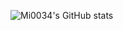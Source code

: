 
![Mi0034's GitHub stats](https://github-readme-stats.vercel.app/api?username=klopiop&show_icons=true&theme=radical)
